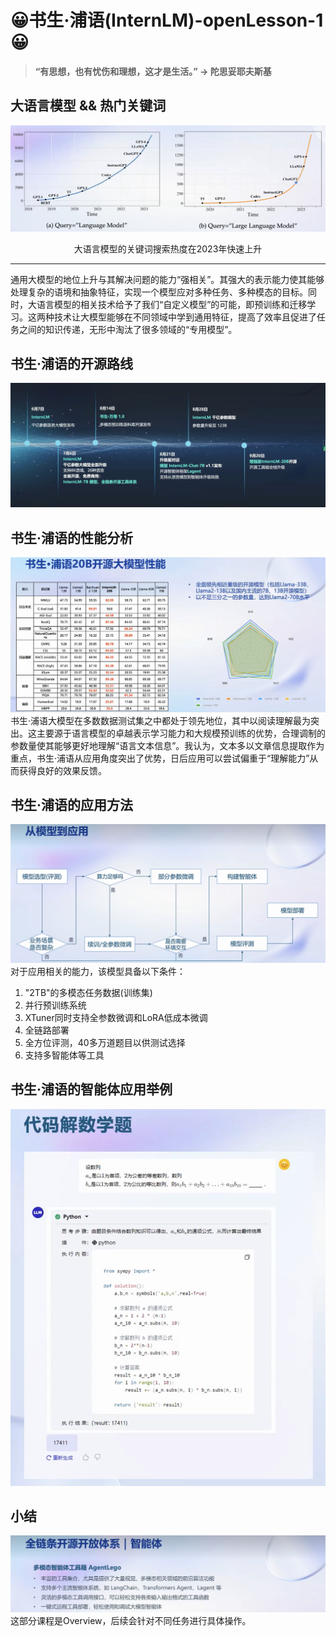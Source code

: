 # 😀**书生·浦语(InternLM)-openLesson-1**😀
> **“有思想，也有忧伤和理想，这才是生活。” -> 陀思妥耶夫斯基**
## 大语言模型 && 热门关键词
![Alt text](Pic/Bg-Pic-1.png)
<center>大语言模型的关键词搜索热度在2023年快速上升</center>

------
通用大模型的地位上升与其解决问题的能力“强相关”。其强大的表示能力使其能够处理复杂的语境和抽象特征，实现一个模型应对多种任务、多种模态的目标。同时，大语言模型的相关技术给予了我们“自定义模型”的可能，即预训练和迁移学习。这两种技术让大模型能够在不同领域中学到通用特征，提高了效率且促进了任务之间的知识传递，无形中淘汰了很多领域的“专用模型”。

## 书生·浦语的开源路线
![Alt text](Pic/Bg-Pic-2.png)

## 书生·浦语的性能分析
![Alt text](Pic/Bg-Pic-3.png)
书生·浦语大模型在多数数据测试集之中都处于领先地位，其中以阅读理解最为突出。这主要源于语言模型的卓越表示学习能力和大规模预训练的优势，合理调制的参数量使其能够更好地理解“语言文本信息”。我认为，文本多以文章信息提取作为重点，书生·浦语从应用角度突出了优势，日后应用可以尝试偏重于“理解能力”从而获得良好的效果反馈。

## 书生·浦语的应用方法
![Alt text](Pic/Bg-Pic-4.png)
对于应用相关的能力，该模型具备以下条件：
1. "2TB"的多模态任务数据(训练集)
2. 并行预训练系统
3. XTuner同时支持全参数微调和LoRA低成本微调
4. 全链路部署
5. 全方位评测，40多万道题目以供测试选择
6. 支持多智能体等工具

## 书生·浦语的智能体应用举例
![Alt text](Pic/Bg-Pic-5.png)

## 小结
![Alt text](Pic/Bg-Pic-6.png)
这部分课程是Overview，后续会针对不同任务进行具体操作。